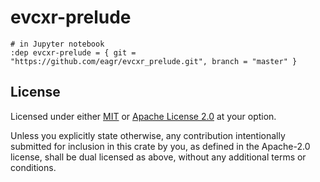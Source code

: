 # evcxr-prelude

```
# in Jupyter notebook
:dep evcxr-prelude = { git = "https://github.com/eagr/evcxr_prelude.git", branch = "master" }
```

## License

Licensed under either [MIT](/LICENSE-MIT) or [Apache License 2.0](/LICENSE-APACHE) at your option.

Unless you explicitly state otherwise, any contribution intentionally submitted for inclusion in
this crate by you, as defined in the Apache-2.0 license, shall be dual licensed as above, without
any additional terms or conditions.
